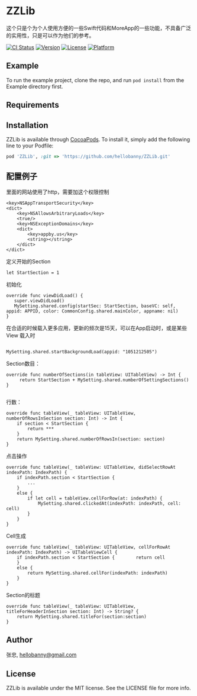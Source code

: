 # ZZLib

这个只是个为个人使用方便的一些Swift代码和MoreApp的一些功能，不具备广泛的实用性，只是可以作为他们的参考。

[![CI Status](http://img.shields.io/travis/张忠/ZZLib.svg?style=flat)](https://travis-ci.org/张忠/ZZLib)
[![Version](https://img.shields.io/cocoapods/v/ZZLib.svg?style=flat)](http://cocoapods.org/pods/ZZLib)
[![License](https://img.shields.io/cocoapods/l/ZZLib.svg?style=flat)](http://cocoapods.org/pods/ZZLib)
[![Platform](https://img.shields.io/cocoapods/p/ZZLib.svg?style=flat)](http://cocoapods.org/pods/ZZLib)

## Example

To run the example project, clone the repo, and run `pod install` from the Example directory first.

## Requirements

## Installation

ZZLib is available through [CocoaPods](http://cocoapods.org). To install
it, simply add the following line to your Podfile:

```ruby
pod 'ZZLib', :git => 'https://github.com/hellobanny/ZZLib.git'
```

## 配置例子
里面的网站使用了http，需要加这个权限控制

```
<key>NSAppTransportSecurity</key>
<dict>
	<key>NSAllowsArbitraryLoads</key>
	<true/>
	<key>NSExceptionDomains</key>
	<dict>
		<key>appby.us</key>
		<string></string>
	</dict>
</dict>
```

定义开始的Section

```
let StartSection = 1
```

初始化

```
override func viewDidLoad() {
   super.viewDidLoad()
   MySetting.shared.config(startSec: StartSection, baseVC: self, appid: APPID, color: CommonConfig.shared.mainColor, appname: nil)
}
```

在合适的时候载入更多应用，更新的频次是15天，可以在App启动时，或是某些View 载入时

```

MySetting.shared.startBackgroundLoad(appid: "1051212505")

```

Section数目：

```    
override func numberOfSections(in tableView: UITableView) -> Int {
     return StartSection + MySetting.shared.numberOfSettingSections()
}
    
```

行数： 

    
```
override func tableView(_ tableView: UITableView, numberOfRowsInSection section: Int) -> Int { 
    if section < StartSection {
        return ***
    }
    return MySetting.shared.numberOfRowsIn(section: section)
}
``` 

点击操作

```
override func tableView(_ tableView: UITableView, didSelectRowAt indexPath: IndexPath) {
	if indexPath.section < StartSection {
        ...
    }
    else {
        if let cell = tableView.cellForRow(at: indexPath) {
            MySetting.shared.clickedAt(indexPath: indexPath, cell: cell)
        }
    }
}
```

Cell生成

```
override func tableView(_ tableView: UITableView, cellForRowAt indexPath: IndexPath) -> UITableViewCell {
    if indexPath.section < StartSection {        return cell
    }
    else {
        return MySetting.shared.cellFor(indexPath: indexPath)
    }
}
```

Section的标题

```
override func tableView(_ tableView: UITableView, titleForHeaderInSection section: Int) -> String? {
    return MySetting.shared.titleFor(section:section)
}
```

## Author

张忠, hellobanny@gmail.com




## License

ZZLib is available under the MIT license. See the LICENSE file for more info.
